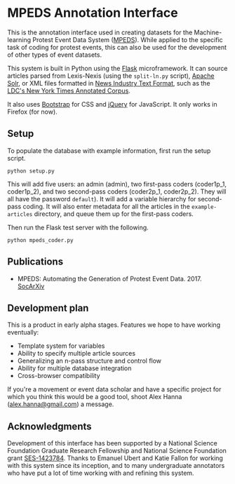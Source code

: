 # MPEDS Annotation Interface

This is the annotation interface used in creating datasets for the Machine-learning Protest Event Data System ([MPEDS](https://github.com/alexhanna/mpeds)). While applied to the specific task of coding for protest events, this can also be used for the development of other types of event datasets. 

<!-- The MPEDS project has used different interactions of this interface for multiple purposes. The original version of this interface was used generate a training dataset for machine learning algorithms used for event extraction. In that version, there were two passes. Coders must first discern whether an article contains a protest event (the haystack task) and then highlight the text in which variables of interest are present. Although many of the variables (e.g. claims) are not explicit in the text, we must rely on the text itself to produce variables of interest. After this 'first pass' of coding, articles which are candidates for event coding are passed to a 'second pass', in which coders disentangle multiple events in a single article, categorize forms, claims, and targets into discrete categories, and ensure the coding for specific locations, dates, social movement organizations, and crowd sizes.
 -->

This system is built in Python using the [Flask](http://flask.pocoo.org/) microframework. It can source articles parsed from Lexis-Nexis (using the `split-ln.py` script), [Apache Solr](http://lucene.apache.org/solr/), or XML files formatted in [News Industry Text Format](http://www.nitf.org/), such as the [LDC's New York Times Annotated Corpus](https://catalog.ldc.upenn.edu/LDC2008T19). 

It also uses [Bootstrap](http://getbootstrap.com/) for CSS and [jQuery](https://jquery.com/) for JavaScript. It only works in Firefox (for now).

## Setup

To populate the database with example information, first run the setup script.

    python setup.py

This will add five users: an admin (admin), two first-pass coders (coder1p\_1, coder1p\_2), and two second-pass coders (coder2p\_1, coder2p\_2). They will  all have the password `default`). It will add a variable hierarchy for second-pass coding. It will also enter metadata for all the articles in the `example-articles` directory, and queue them up for the first-pass coders.

Then run the Flask test server with the following.

    python mpeds_coder.py

## Publications

- MPEDS: Automating the Generation of Protest Event Data. 2017. [SocArXiv](https://osf.io/preprints/socarxiv/xuqmv)

## Development plan

This is a product in early alpha stages. Features we hope to have working eventually:

* Template system for variables
* Ability to specify multiple article sources
* Generalizing an n-pass structure and control flow
* Ability for multiple database integration
* Cross-browser compatibility

If you're a movement or event data scholar and have a specific project for which you think this would be a good tool, shoot Alex Hanna (alex.hanna@gmail.com) a message.

## Acknowledgments

Development of this interface has been supported by a National Science Foundation Graduate Research Fellowship and National Science Foundation grant [SES-1423784](http://www.nsf.gov/awardsearch/showAward?AWD_ID=1423784). Thanks to Emanuel Ubert and Katie Fallon for working with this system since its inception, and to many undergraduate annotators who have put a lot of time working with and refining this system.
